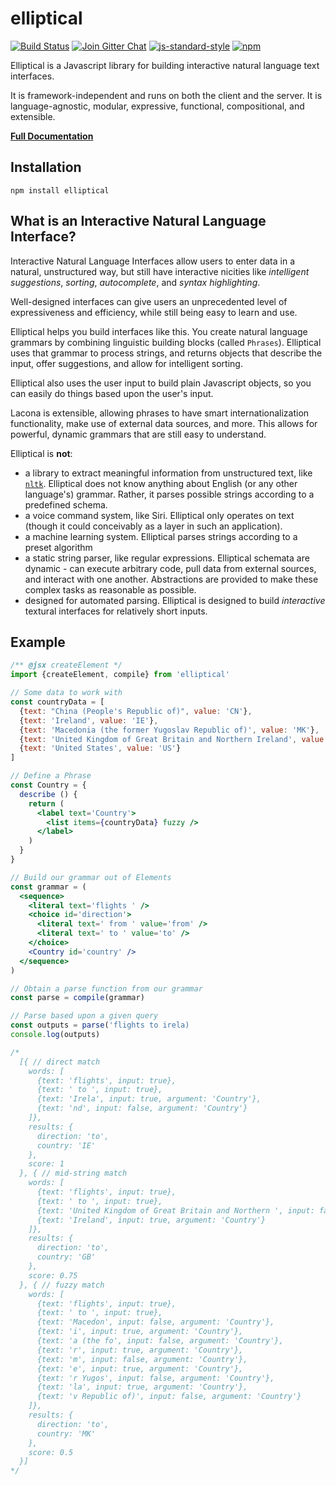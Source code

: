 elliptical
======

[![Build Status](https://img.shields.io/travis/laconalabs/elliptical.svg?style=flat)](https://travis-ci.org/laconalabs/elliptical)
[![Join Gitter Chat](https://img.shields.io/badge/gitter-join%20chat-00DA75.svg)](https://gitter.im/laconalabs/elliptical)
[![js-standard-style](https://img.shields.io/badge/code%20style-standard-brightgreen.svg)](http://standardjs.com/)
[![npm](https://img.shields.io/npm/v/elliptical.svg)](https://www.npmjs.com/package/elliptical)

Elliptical is a Javascript library for building interactive natural
language text interfaces.

It is framework-independent and runs on both the client and the server.
It is language-agnostic, modular, expressive, functional,
compositional, and extensible.

[**Full Documentation**](http://elliptical.laconalabs.com/)

## Installation

```
npm install elliptical
```

## What is an Interactive Natural Language Interface?

Interactive Natural Language Interfaces allow users to enter data in a natural,
unstructured way, but still have interactive nicities like
*intelligent suggestions*, *sorting*, *autocomplete*, and *syntax highlighting*.

Well-designed interfaces can give users an unprecedented level of
expressiveness and efficiency, while still being easy to learn and use.

Elliptical helps you build interfaces like this. You create natural language
grammars by combining linguistic building blocks (called `Phrases`).
Elliptical uses that grammar to process strings, and returns objects that
describe the input, offer suggestions, and allow for intelligent sorting.

Elliptical also uses the user input to build plain Javascript objects,
so you can easily do things based upon the user's input.

Lacona is extensible, allowing phrases to have smart internationalization
functionality, make use of external data sources, and more.
This allows for powerful, dynamic grammars that are still easy to understand.

Elliptical is **not**:

- a library to extract meaningful information from unstructured text,
  like [`nltk`](http://www.nltk.org/). Elliptical does not know anything about
  English (or any other language's) grammar. Rather, it parses
  possible strings according to a predefined schema.
- a voice command system, like Siri. Elliptical only operates on text
  (though it could conceivably as a layer in such an application).
- a machine learning system. Elliptical parses strings according to a preset
  algorithm
- a static string parser, like regular expressions. Elliptical schemata are
  dynamic - can execute arbitrary code, pull data from external sources, and
  interact with one another. Abstractions are provided to make these complex
  tasks as reasonable as possible.
- designed for automated parsing. Elliptical is designed to build
  *interactive* textural interfaces for relatively short inputs.

## Example

```jsx
/** @jsx createElement */
import {createElement, compile} from 'elliptical'

// Some data to work with
const countryData = [
  {text: "China (People's Republic of)", value: 'CN'},
  {text: 'Ireland', value: 'IE'},
  {text: 'Macedonia (the former Yugoslav Republic of)', value: 'MK'},
  {text: 'United Kingdom of Great Britain and Northern Ireland', value: 'IE'},
  {text: 'United States', value: 'US'}
]

// Define a Phrase
const Country = {
  describe () {
    return (
      <label text='Country'>
        <list items={countryData} fuzzy />
      </label>
    )
  }
}

// Build our grammar out of Elements
const grammar = (
  <sequence>
    <literal text='flights ' />
    <choice id='direction'>
      <literal text=' from ' value='from' />
      <literal text=' to ' value='to' />
    </choice>
    <Country id='country' />
  </sequence>
)

// Obtain a parse function from our grammar
const parse = compile(grammar)

// Parse based upon a given query
const outputs = parse('flights to irela)
console.log(outputs)

/*
  [{ // direct match
    words: [
      {text: 'flights', input: true},
      {text: ' to ', input: true},
      {text: 'Irela', input: true, argument: 'Country'},
      {text: 'nd', input: false, argument: 'Country'}
    ]},
    results: {
      direction: 'to',
      country: 'IE'
    },
    score: 1
  }, { // mid-string match
    words: [
      {text: 'flights', input: true},
      {text: ' to ', input: true},
      {text: 'United Kingdom of Great Britain and Northern ', input: false, argument: 'Country'},
      {text: 'Ireland', input: true, argument: 'Country'}
    ]},
    results: {
      direction: 'to',
      country: 'GB'
    },
    score: 0.75
  }, { // fuzzy match
    words: [
      {text: 'flights', input: true},
      {text: ' to ', input: true},
      {text: 'Macedon', input: false, argument: 'Country'},
      {text: 'i', input: true, argument: 'Country'},
      {text: 'a (the fo', input: false, argument: 'Country'},
      {text: 'r', input: true, argument: 'Country'},
      {text: 'm', input: false, argument: 'Country'},
      {text: 'e', input: true, argument: 'Country'},
      {text: 'r Yugos', input: false, argument: 'Country'},
      {text: 'la', input: true, argument: 'Country'},
      {text: 'v Republic of)', input: false, argument: 'Country'}
    ]},
    results: {
      direction: 'to',
      country: 'MK'
    },
    score: 0.5
  }]
*/
```
